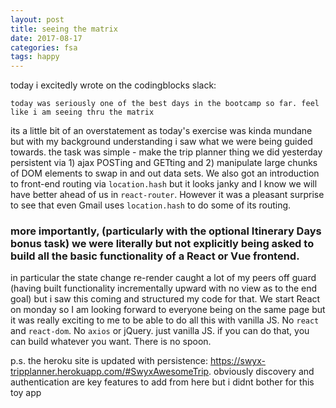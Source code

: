 ```yaml
---
layout: post
title: seeing the matrix
date: 2017-08-17
categories: fsa
tags: happy
---
```


today i excitedly wrote on the codingblocks slack:

```
today was seriously one of the best days in the bootcamp so far. feel like i am seeing thru the matrix
```

its a little bit of an overstatement as today's exercise was kinda mundane but with my background understanding i saw what we were being guided towards. the task was simple - make the trip planner thing we did yesterday persistent via 1) ajax POSTing and GETting and 2) manipulate large chunks of DOM elements to swap in and out data sets. We also got an introduction to front-end routing via `location.hash` but it looks janky and I know we will have better ahead of us in `react-router`. However it was a pleasant surprise to see that even Gmail uses `location.hash` to do some of its routing.

### more importantly, (particularly with the optional Itinerary Days bonus task) we were literally but not explicitly being asked to build all the basic functionality of a React or Vue frontend. 

in particular the state change re-render caught a lot of my peers off guard (having built functionality incrementally upward with no view as to the end goal) but i saw this coming and structured my code for that. We start React on monday so I am looking forward to everyone being on the same page but it was really exciting to me to be able to do all this with vanilla JS. No `react` and `react-dom`. No `axios` or jQuery. just vanilla JS. if you can do that, you can build whatever you want. There is no spoon.

p.s. the heroku site is updated with persistence: <https://swyx-tripplanner.herokuapp.com/#SwyxAwesomeTrip>. obviously discovery and authentication are key features to add from here but i didnt bother for this toy app
